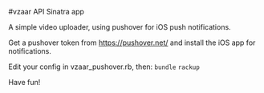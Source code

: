 #vzaar API Sinatra app

A simple video uploader, using pushover for iOS push notifications.

Get a pushover token from https://pushover.net/ and install the iOS app for notifications.

Edit your config in vzaar_pushover.rb, then:
`bundle`
`rackup`

Have fun!
